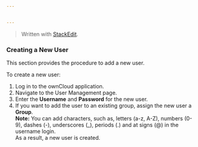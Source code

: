 ```yaml
---


---
```


<blockquote>
<p>Written with <a href="https://stackedit.io/">StackEdit</a>.</p>
</blockquote>
<h3 id="creating-a-new-user">Creating a New User</h3>
<p>This section provides the procedure to add a new user.</p>
<p>To create a new user:</p>
<ol>
<li>Log in to the ownCloud application.</li>
<li>Navigate to the User Management page.</li>
<li>Enter the <strong>Username</strong> and <strong>Password</strong> for the new user.</li>
<li>If you want to add the user to an existing group, assign the new user a <strong>Group</strong>.<br>
<strong>Note:</strong> You can add characters, such as, letters (a-z, A-Z), numbers (0-9), dashes (-), underscores (_), periods (.) and at signs (@) in the username login.<br>
As a result, a new user is created.</li>
</ol>

